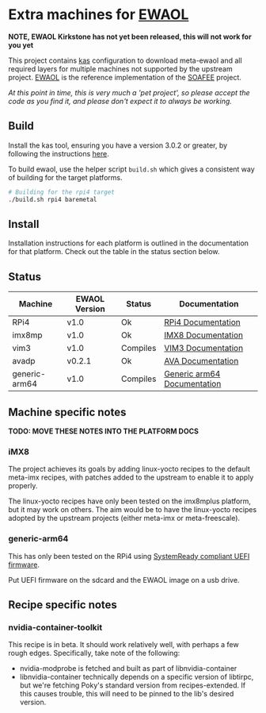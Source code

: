 # Extra machines for [EWAOL](https://gitlab.arm.com/ewaol/meta-ewaol)


__NOTE, EWAOL Kirkstone has not yet been released, this will not work for you yet__

This project contains [kas](https://kas.readthedocs.io/en/latest/index.html)
configuration to download meta-ewaol and all required layers for multiple
machines not supported by the upstream project.
[EWAOL](https://gitlab.arm.com/ewaol/meta-ewaol) is the reference implementation
of the [SOAFEE](http://soafee.io) project.

_At this point in time, this is very much a 'pet project', so please accept the
code as you find it, and please don't expect it to always be working._

## Build

Install the kas tool, ensuring you have a version 3.0.2 or greater, by following the instructions
[here](https://kas.readthedocs.io/en/latest/userguide.html).

To build ewaol, use the helper script ```build.sh``` which gives a consistent way of building for the target platforms.

```bash
# Building for the rpi4 target
./build.sh rpi4 baremetal
```

## Install

Installation instructions for each platform is outlined in the documentation for that platform.  Check out the table in the status section below.

## Status

| Machine | EWAOL Version |Status | Documentation |
|---------|---------------|-------|-------|
| RPi4    | v1.0 | Ok | [RPi4 Documentation](docs/rpi4.md) |
| imx8mp  | v1.0 | Ok | [IMX8 Documentation](docs/imx8.md) |
| vim3    | v1.0 | Compiles | [VIM3 Documentation](docs/vim3.md) |
| avadp   | v0.2.1 | Ok | [AVA Documentation](docs.ava.md) |  
| generic-arm64 | v1.0 | Compiles | [Generic arm64 Documentation](docs/generic-arm64.md) |

## Machine specific notes

__TODO: MOVE THESE NOTES INTO THE PLATFORM DOCS__

### iMX8

The project achieves its goals by adding linux-yocto recipes to the default
meta-imx recipes, with patches added to the upstream to enable it to apply
properly.

The linux-yocto recipes have only been tested on the imx8mplus platform, but it
may work on others.  The aim would be to have the linux-yocto recipes adopted
by the upstream projects (either meta-imx or meta-freescale).

### generic-arm64

This has only been tested on the RPi4 using [SystemReady compliant UEFI firmware](https://github.com/pftf/RPi4).

Put UEFI firmware on the sdcard and the EWAOL image on a usb drive.

## Recipe specific notes

### nvidia-container-toolkit

This recipe is in beta. It should work relatively well, with perhaps a few rough edges.
Specifically, take note of the following:

- nvidia-modprobe is fetched and built as part of libnvidia-container
- libnvidia-container technically depends on a specific version of libtirpc, but we're fetching Poky's standard version
  from recipes-extended. If this causes trouble, this will need to be pinned to the lib's desired version.
